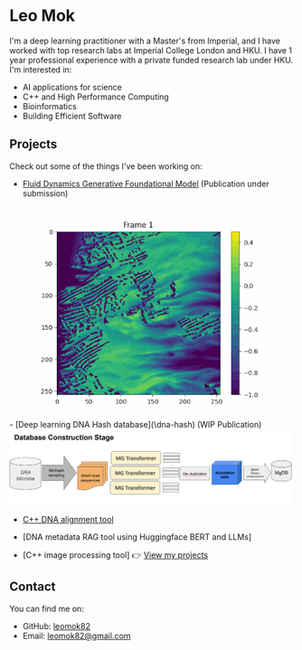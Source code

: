 # Leo Mok

I'm a deep learning practitioner with a Master's from Imperial, and I have worked with top research labs at Imperial College London and HKU. I have 1 year professional experience with a private funded research lab under HKU. 
I'm interested in:

- AI applications for science
- C++ and High Performance Computing
- Bioinformatics
- Building Efficient Software

## Projects

Check out some of the things I've been working on:
- [Fluid Dynamics Generative Foundational Model](/fluid-dynamics) (Publication under submission)
<img src="imgs/ai_x_gen.gif" alt="fluid" width="500"/>
- [Deep learning DNA Hash database](\dna-hash) (WIP Publication)
<img src="imgs/MgDB.png" alt="fluid" width="500"/>

- [C++ DNA alignment tool](\cpp-dna-alignment)

- [DNA metadata RAG tool using Huggingface BERT and LLMs]
- [C++ image processing tool]
👉 [View my projects](/project)

## Contact

You can find me on:

- GitHub: [leomok82](https://github.com/leomok82)
- Email: leomok82@gmail.com
